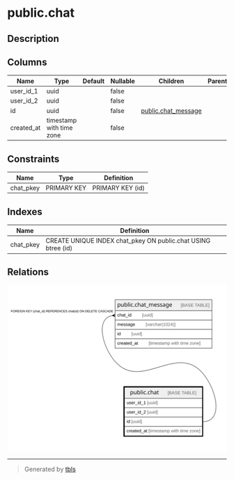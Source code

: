 # public.chat

## Description

## Columns

| Name | Type | Default | Nullable | Children | Parents | Comment |
| ---- | ---- | ------- | -------- | -------- | ------- | ------- |
| user_id_1 | uuid |  | false |  |  |  |
| user_id_2 | uuid |  | false |  |  |  |
| id | uuid |  | false | [public.chat_message](public.chat_message.md) |  |  |
| created_at | timestamp with time zone |  | false |  |  |  |

## Constraints

| Name | Type | Definition |
| ---- | ---- | ---------- |
| chat_pkey | PRIMARY KEY | PRIMARY KEY (id) |

## Indexes

| Name | Definition |
| ---- | ---------- |
| chat_pkey | CREATE UNIQUE INDEX chat_pkey ON public.chat USING btree (id) |

## Relations

![er](public.chat.svg)

---

> Generated by [tbls](https://github.com/k1LoW/tbls)
